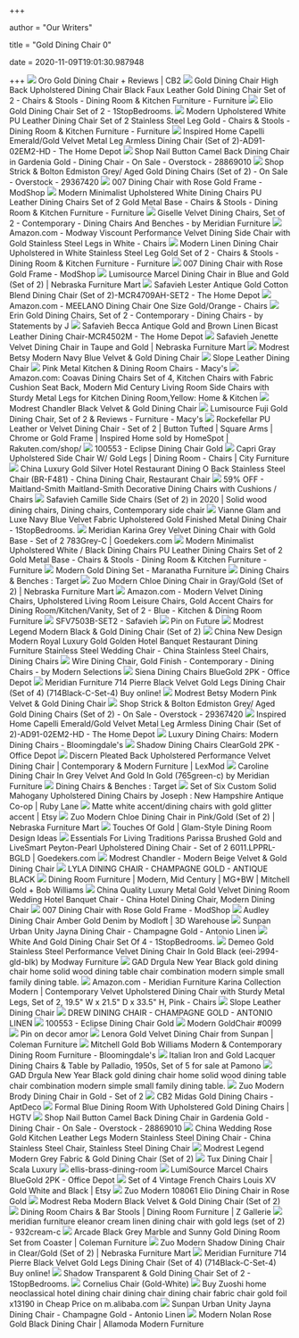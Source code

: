 +++
        
author = "Our Writers"
        
title = "Gold Dining Chair 0"
        
date = 2020-11-09T19:01:30.987948
        
+++
[ ![](https://cb2.scene7.com/is/image/CB2/OroGoldDiningChairSHS19_1x1/?$web_zoom$&190410160820&wid=450&hei=450)](https://cb2.scene7.com/is/image/CB2/OroGoldDiningChairSHS19_1x1/?$web_zoom$&190410160820&wid=450&hei=450) Oro Gold Dining Chair + Reviews | CB2
[ ![](https://www.homary.com/media/catalog/product/cache/1/image/9df78eab33525d08d6e5fb8d27136e95/j/0/j040591__1.jpg)](https://www.homary.com/media/catalog/product/cache/1/image/9df78eab33525d08d6e5fb8d27136e95/j/0/j040591__1.jpg) Gold Dining Chair High Back Upholstered Dining Chair Black Faux Leather Gold  Dining Chair Set of 2 - Chairs & Stools - Dining Room & Kitchen Furniture -  Furniture
[ ![](https://cdn.1stopbedrooms.com/media/catalog/product/cache/1/image/790x650/667cc8115599233893af4c0b7918c94e/1/0/108060-1_zuo2017.jpg)](https://cdn.1stopbedrooms.com/media/catalog/product/cache/1/image/790x650/667cc8115599233893af4c0b7918c94e/1/0/108060-1_zuo2017.jpg) Elio Gold Dining Chair Set of 2 - 1StopBedrooms.
[ ![](https://www.homary.com/media/catalog/product/cache/1/image/9df78eab33525d08d6e5fb8d27136e95/j/0/j040288-white__1_1.jpg)](https://www.homary.com/media/catalog/product/cache/1/image/9df78eab33525d08d6e5fb8d27136e95/j/0/j040288-white__1_1.jpg) Modern Upholstered White PU Leather Dining Chair Set of 2 Stainless Steel  Leg Gold - Chairs & Stools - Dining Room & Kitchen Furniture - Furniture
[ ![](https://images.homedepot-static.com/productImages/136d1676-d642-4042-b9f1-698b9949aac6/svn/emerald-gold-velvet-inspired-home-dining-chairs-ad91-02em2-hd-31_600.jpg)](https://images.homedepot-static.com/productImages/136d1676-d642-4042-b9f1-698b9949aac6/svn/emerald-gold-velvet-inspired-home-dining-chairs-ad91-02em2-hd-31_600.jpg) Inspired Home Capelli Emerald/Gold Velvet Metal Leg Armless Dining Chair  (Set of 2)-AD91-02EM2-HD - The Home Depot
[ ![](https://ak1.ostkcdn.com/images/products/28869010/Nail-Button-Camel-Back-Dining-Chair-in-Gardenia-Gold-Dining-Chair-8569a6f0-7164-4d28-b206-959970280246.jpg)](https://ak1.ostkcdn.com/images/products/28869010/Nail-Button-Camel-Back-Dining-Chair-in-Gardenia-Gold-Dining-Chair-8569a6f0-7164-4d28-b206-959970280246.jpg) Shop Nail Button Camel Back Dining Chair in Gardenia Gold - Dining Chair -  On Sale - Overstock - 28869010
[ ![](https://ak1.ostkcdn.com/images/products/29367420/Conway-Grey-and-Aged-Gold-Upholstered-Dining-Chairs-Set-of-2-82075717-e366-41c6-ad9b-41dfdf52f499.jpg)](https://ak1.ostkcdn.com/images/products/29367420/Conway-Grey-and-Aged-Gold-Upholstered-Dining-Chairs-Set-of-2-82075717-e366-41c6-ad9b-41dfdf52f499.jpg) Shop Strick & Bolton Edmiston Grey/ Aged Gold Dining Chairs (Set of 2) - On  Sale - Overstock - 29367420
[ ![](https://cdn.shopify.com/s/files/1/0326/0841/products/bjt_2097web-1_2048x.jpg?v=1568715854)](https://cdn.shopify.com/s/files/1/0326/0841/products/bjt_2097web-1_2048x.jpg?v=1568715854) 007 Dining Chair with Rose Gold Frame - ModShop
[ ![](https://www.homary.com/media/catalog/product/cache/1/image/9df78eab33525d08d6e5fb8d27136e95/j/0/j040231__2_1.jpg)](https://www.homary.com/media/catalog/product/cache/1/image/9df78eab33525d08d6e5fb8d27136e95/j/0/j040231__2_1.jpg) Modern Minimalist Upholstered White Dining Chairs PU Leather Dining Chairs  Set of 2 Gold Metal Base - Chairs & Stools - Dining Room & Kitchen Furniture  - Furniture
[ ![](https://st.hzcdn.com/simgs/77e16b040ae90012_4-4088/home-design.jpg)](https://st.hzcdn.com/simgs/77e16b040ae90012_4-4088/home-design.jpg) Giselle Velvet Dining Chairs, Set of 2 - Contemporary - Dining Chairs And  Benches - by Meridian Furniture
[ ![](https://m.media-amazon.com/images/S/aplus-media/vc/4b8d78df-aca3-4ba5-9254-aa66a42722c8.__CR0,0,970,600_PT0_SX970_V1___.jpg)](https://m.media-amazon.com/images/S/aplus-media/vc/4b8d78df-aca3-4ba5-9254-aa66a42722c8.__CR0,0,970,600_PT0_SX970_V1___.jpg) Amazon.com - Modway Viscount Performance Velvet Dining Side Chair with Gold  Stainless Steel Legs in White - Chairs
[ ![](https://www.homary.com/media/catalog/product/cache/1/image/9df78eab33525d08d6e5fb8d27136e95/j/0/j040631__1.jpg)](https://www.homary.com/media/catalog/product/cache/1/image/9df78eab33525d08d6e5fb8d27136e95/j/0/j040631__1.jpg) Modern Linen Dining Chair Upholstered in White Stainless Steel Leg Gold Set  of 2 - Chairs & Stools - Dining Room & Kitchen Furniture - Furniture
[ ![](https://cdn.shopify.com/s/files/1/0326/0841/products/bjt_2100web-1_057bfa8c-9bec-4854-be5a-0f879c51eccf_1500x.jpg?v=1551220190)](https://cdn.shopify.com/s/files/1/0326/0841/products/bjt_2100web-1_057bfa8c-9bec-4854-be5a-0f879c51eccf_1500x.jpg?v=1551220190) 007 Dining Chair with Rose Gold Frame - ModShop
[ ![](https://www.nfm.com/productimages/53287611/1/L)](https://www.nfm.com/productimages/53287611/1/L) Lumisource Marcel Dining Chair in Blue and Gold (Set of 2) | Nebraska  Furniture Mart
[ ![](https://images.homedepot-static.com/productImages/0de62f2c-9de6-4a2b-b0cc-32bf25ac323c/svn/antique-gold-espresso-safavieh-dining-chairs-mcr4709ah-set2-40_600.jpg)](https://images.homedepot-static.com/productImages/0de62f2c-9de6-4a2b-b0cc-32bf25ac323c/svn/antique-gold-espresso-safavieh-dining-chairs-mcr4709ah-set2-40_600.jpg) Safavieh Lester Antique Gold Cotton Blend Dining Chair (Set of  2)-MCR4709AH-SET2 - The Home Depot
[ ![](https://images-na.ssl-images-amazon.com/images/I/71td5q4WXwL._AC_SL1500_.jpg)](https://images-na.ssl-images-amazon.com/images/I/71td5q4WXwL._AC_SL1500_.jpg) Amazon.com - MEELANO Dining Chair One Size Gold/Orange - Chairs
[ ![](https://st.hzcdn.com/simgs/8a5150a2081a60e2_4-3070/home-design.jpg)](https://st.hzcdn.com/simgs/8a5150a2081a60e2_4-3070/home-design.jpg) Erin Gold Dining Chairs, Set of 2 - Contemporary - Dining Chairs - by  Statements by J
[ ![](https://images.homedepot-static.com/productImages/c103fb71-f49a-4451-bdf3-e7b4e0d85376/svn/antique-gold-brown-pickled-oak-safavieh-dining-chairs-mcr4502m-40_600.jpg)](https://images.homedepot-static.com/productImages/c103fb71-f49a-4451-bdf3-e7b4e0d85376/svn/antique-gold-brown-pickled-oak-safavieh-dining-chairs-mcr4502m-40_600.jpg) Safavieh Becca Antique Gold and Brown Linen Bicast Leather Dining Chair-MCR4502M  - The Home Depot
[ ![](https://www.nfm.com/productimages/56562135/1/l)](https://www.nfm.com/productimages/56562135/1/l) Safavieh Jenette Velvet Dining Chair in Taupe and Gold | Nebraska Furniture  Mart
[ ![](https://www.lafurniturestore.com/media/catalog/product/cache/1/image/9df78eab33525d08d6e5fb8d27136e95/s/0/s011_75356_betsy_navyblue_11-30-2018_hr_01.jpg)](https://www.lafurniturestore.com/media/catalog/product/cache/1/image/9df78eab33525d08d6e5fb8d27136e95/s/0/s011_75356_betsy_navyblue_11-30-2018_hr_01.jpg) Modrest Betsy Modern Navy Blue Velvet & Gold Dining Chair
[ ![](https://assets.weimgs.com/weimgs/ab/images/wcm/products/202029/0041/slope-leather-dining-chair-c.jpg)](https://assets.weimgs.com/weimgs/ab/images/wcm/products/202029/0041/slope-leather-dining-chair-c.jpg) Slope Leather Dining Chair
[ ![](https://slimages.macysassets.com/is/image/MCY/products/0/optimized/16210040_fpx.tif?$browse$&wid=224&fmt=jpeg)](https://slimages.macysassets.com/is/image/MCY/products/0/optimized/16210040_fpx.tif?$browse$&wid=224&fmt=jpeg) Pink Metal Kitchen & Dining Room Chairs - Macy's
[ ![](https://m.media-amazon.com/images/S/aplus-media/sc/64f3ebd3-75e9-4029-931a-6fcc4fc1018c.__CR0,0,970,600_PT0_SX970_V1___.jpg)](https://m.media-amazon.com/images/S/aplus-media/sc/64f3ebd3-75e9-4029-931a-6fcc4fc1018c.__CR0,0,970,600_PT0_SX970_V1___.jpg) Amazon.com: Coavas Dining Chairs Set of 4, Kitchen Chairs with Fabric  Cushion Seat Back, Modern Mid Century Living Room Side Chairs with Sturdy  Metal Legs for Kitchen Dining Room,Yellow: Home & Kitchen
[ ![](https://www.sofaslosangeles.com/thumbnail.asp?file=assets/images/y007_75734_chandler_blackgold_5-1-2019_hr_04.jpg&maxx=999&maxy=0)](https://www.sofaslosangeles.com/thumbnail.asp?file=assets/images/y007_75734_chandler_blackgold_5-1-2019_hr_04.jpg&maxx=999&maxy=0) Modrest Chandler Black Velvet & Gold Dining Chair
[ ![](https://slimages.macys.com/is/image/MCY/products/0/optimized/15170770_fpx.tif?op_sharpen=1&wid=500&hei=613&fit=fit,1&$filtersm$)](https://slimages.macys.com/is/image/MCY/products/0/optimized/15170770_fpx.tif?op_sharpen=1&wid=500&hei=613&fit=fit,1&$filtersm$) Lumisource Fuji Gold Dining Chair, Set of 2 & Reviews - Furniture - Macy's
[ ![](https://tshop.r10s.com/5cb/f59/10b0/a897/3018/095e/5918/116ee9a407a81e84d033d4.jpg?_ex=600x600)](https://tshop.r10s.com/5cb/f59/10b0/a897/3018/095e/5918/116ee9a407a81e84d033d4.jpg?_ex=600x600) Rockefellar PU Leather or Velvet Dining Chair - Set of 2 | Button Tufted |  Square Arms | Chrome or Gold Frame | Inspired Home sold by HomeSpot |  Rakuten.com/shop/
[ ![](https://zuomod.com/image/cache/catalog/products/2019/Dimensions/100553_dimensions-650x650.jpg)](https://zuomod.com/image/cache/catalog/products/2019/Dimensions/100553_dimensions-650x650.jpg) 100553 - Eclipse Dining Chair Gold
[ ![](https://embed.widencdn.net/img/cityfurniture/sjw0idhuld/950x640px/Z2006190036F00_YG_CAPRI_GRY_UP_SC_GL.jpeg?keep=c&crop=0&u=m2xgp2)](https://embed.widencdn.net/img/cityfurniture/sjw0idhuld/950x640px/Z2006190036F00_YG_CAPRI_GRY_UP_SC_GL.jpeg?keep=c&crop=0&u=m2xgp2) Capri Gray Upholstered Side Chair W/ Gold Legs | Dining Room - Chairs |  City Furniture
[ ![](https://image.made-in-china.com/2f0j00ipVGLHrcTUoT/Luxury-Gold-Silver-Hotel-Restaurant-Dining-O-Back-Stainless-Steel-Chair-BR-F481-.jpg)](https://image.made-in-china.com/2f0j00ipVGLHrcTUoT/Luxury-Gold-Silver-Hotel-Restaurant-Dining-O-Back-Stainless-Steel-Chair-BR-F481-.jpg) China Luxury Gold Silver Hotel Restaurant Dining O Back Stainless Steel  Chair (BR-F481) - China Dining Chair, Restaurant Chair
[ ![](https://images.kaiyo.com/136533/maitland-smith/chairs/dining-chairs/buy-maitland-smith-decorative-dining-chairs-with-cushions.jpeg)](https://images.kaiyo.com/136533/maitland-smith/chairs/dining-chairs/buy-maitland-smith-decorative-dining-chairs-with-cushions.jpeg) 59% OFF - Maitland-Smith Maitland-Smith Decorative Dining Chairs with  Cushions / Chairs
[ ![](https://i.pinimg.com/originals/e0/8d/09/e08d09a07959492bcfa5ccdb1968aef5.jpg)](https://i.pinimg.com/originals/e0/8d/09/e08d09a07959492bcfa5ccdb1968aef5.jpg) Safavieh Camille Side Chairs (Set of 2) in 2020 | Solid wood dining chairs, Dining  chairs, Contemporary side chair
[ ![](https://cdn.1stopbedrooms.com/media/catalog/product/cache/1/image/790x650/667cc8115599233893af4c0b7918c94e/1/0/10511-1.jpg)](https://cdn.1stopbedrooms.com/media/catalog/product/cache/1/image/790x650/667cc8115599233893af4c0b7918c94e/1/0/10511-1.jpg) Vianne Glam and Luxe Navy Blue Velvet Fabric Upholstered Gold Finished  Metal Dining Chair - 1StopBedrooms.
[ ![](https://res-5.cloudinary.com/goedeker-staging/image/upload/d_not-avl.jpg/e_trim/c_lpad,dpr_1.0,f_auto,h_560,q_auto,w_700/media/catalog/product/m/e/meri-783grey-c_6.jpg)](https://res-5.cloudinary.com/goedeker-staging/image/upload/d_not-avl.jpg/e_trim/c_lpad,dpr_1.0,f_auto,h_560,q_auto,w_700/media/catalog/product/m/e/meri-783grey-c_6.jpg) Meridian Karina Grey Velvet Dining Chair with Gold Base - Set of 2  783Grey-C | Goedekers.com
[ ![](https://www.homary.com/media/catalog/product/j/0/j040231__1.jpg)](https://www.homary.com/media/catalog/product/j/0/j040231__1.jpg) Modern Minimalist Upholstered White / Black Dining Chairs PU Leather Dining  Chairs Set of 2 Gold Metal Base - Chairs & Stools - Dining Room & Kitchen  Furniture - Furniture
[ ![](https://maranathafurniture.com/3765-big_default_2x/queen-size-bed-b1882.jpg)](https://maranathafurniture.com/3765-big_default_2x/queen-size-bed-b1882.jpg) Modern Gold Dining Set - Maranatha Furniture
[ ![](https://target.scene7.com/is/image/Target/midcent176282-190508_1557342972261?wid=315&hei=315&qlt=60&fmt=pjpeg)](https://target.scene7.com/is/image/Target/midcent176282-190508_1557342972261?wid=315&hei=315&qlt=60&fmt=pjpeg) Dining Chairs & Benches : Target
[ ![](https://www.nfm.com/productimages/57885139/1/l)](https://www.nfm.com/productimages/57885139/1/l) Zuo Modern Chloe Dining Chair in Gray/Gold (Set of 2) | Nebraska Furniture  Mart
[ ![](https://m.media-amazon.com/images/S/aplus-media/sc/76a0f0b7-d47a-4afc-be31-259caca98878.__CR0,0,970,600_PT0_SX970_V1___.jpg)](https://m.media-amazon.com/images/S/aplus-media/sc/76a0f0b7-d47a-4afc-be31-259caca98878.__CR0,0,970,600_PT0_SX970_V1___.jpg) Amazon.com - Modern Velvet Dining Chairs, Upholstered Living Room Leisure  Chairs, Gold Accent Chairs for Dining Room/Kitchen/Vanity, Set of 2 - Blue  - Kitchen & Dining Room Furniture
[ ![](https://cdn.safavieh.com/furniture/sfv/zoom/sfv7503b-set2-dim.jpg)](https://cdn.safavieh.com/furniture/sfv/zoom/sfv7503b-set2-dim.jpg) SFV7503B-SET2 - Safavieh
[ ![](https://i.pinimg.com/originals/4c/63/17/4c6317dafa5eb1d773d7c3dd48f2cbfe.jpg)](https://i.pinimg.com/originals/4c/63/17/4c6317dafa5eb1d773d7c3dd48f2cbfe.jpg) Pin on Future
[ ![](https://www.lafurniturestore.com/media/catalog/product/cache/1/image/9df78eab33525d08d6e5fb8d27136e95/b/0/b012_73870z_legend_blackgold_3-27-2018_lr_02.jpg)](https://www.lafurniturestore.com/media/catalog/product/cache/1/image/9df78eab33525d08d6e5fb8d27136e95/b/0/b012_73870z_legend_blackgold_3-27-2018_lr_02.jpg) Modrest Legend Modern Black & Gold Dining Chair (Set of 2)
[ ![](https://image.made-in-china.com/43f34j00jPWRJqfIYpcY/New-Design-Modern-Royal-Luxury-Gold-Golden-Hotel-Banquet-Restaurant-Dining-Furniture-Stainless-Steel-Wedding-Chair.jpg)](https://image.made-in-china.com/43f34j00jPWRJqfIYpcY/New-Design-Modern-Royal-Luxury-Gold-Golden-Hotel-Banquet-Restaurant-Dining-Furniture-Stainless-Steel-Wedding-Chair.jpg) China New Design Modern Royal Luxury Gold Golden Hotel Banquet Restaurant Dining  Furniture Stainless Steel Wedding Chair - China Stainless Steel Chairs, Dining  Chairs
[ ![](https://st.hzcdn.com/simgs/16a1de5e06e36007_4-3931/home-design.jpg)](https://st.hzcdn.com/simgs/16a1de5e06e36007_4-3931/home-design.jpg) Wire Dining Chair, Gold Finish - Contemporary - Dining Chairs - by Modern  Selections
[ ![](https://media.officedepot.com/image/upload/b_rgb:FFFFFF,c_pad,dpr_1.0,f_auto,h_1665,q_auto,w_1250/c_pad,h_1665,w_1250/v1/products/5767529/5767529_o01_zuo_modern_siena_dining_chairs?pgw=1&pgwact=1)](https://media.officedepot.com/image/upload/b_rgb:FFFFFF,c_pad,dpr_1.0,f_auto,h_1665,q_auto,w_1250/c_pad,h_1665,w_1250/v1/products/5767529/5767529_o01_zuo_modern_siena_dining_chairs?pgw=1&pgwact=1) Siena Dining Chairs BlueGold 2PK - Office Depot
[ ![](https://nyfurnitureoutlets.com/media/cache/sylius_shop_product_original/4a/4e/fa095603e929d69c851b4c10b7c0.jpeg)](https://nyfurnitureoutlets.com/media/cache/sylius_shop_product_original/4a/4e/fa095603e929d69c851b4c10b7c0.jpeg) Meridian Furniture 714 Pierre Black Velvet Gold Legs Dining Chair (Set of  4) (714Black-C-Set-4) Buy online!
[ ![](https://www.vigfurniture.com/media/catalog/product/cache/1/image/1200x/17f82f742ffe127f42dca9de82fb58b1/s/0/s011_75355_betsy_pink_11-30-2018_hr_02.jpg)](https://www.vigfurniture.com/media/catalog/product/cache/1/image/1200x/17f82f742ffe127f42dca9de82fb58b1/s/0/s011_75355_betsy_pink_11-30-2018_hr_02.jpg) Modrest Betsy Modern Pink Velvet & Gold Dining Chair
[ ![](https://ak1.ostkcdn.com/images/products/29367420/Conway-Grey-and-Aged-Gold-Upholstered-Dining-Chairs-Set-of-2-92c7923c-ecdb-4d3f-885b-262ea0b07135.jpg)](https://ak1.ostkcdn.com/images/products/29367420/Conway-Grey-and-Aged-Gold-Upholstered-Dining-Chairs-Set-of-2-92c7923c-ecdb-4d3f-885b-262ea0b07135.jpg) Shop Strick & Bolton Edmiston Grey/ Aged Gold Dining Chairs (Set of 2) - On  Sale - Overstock - 29367420
[ ![](https://images.homedepot-static.com/productImages/91d1475e-0435-4482-941d-6db946f523da/svn/emerald-gold-velvet-inspired-home-dining-chairs-ad91-02em2-hd-c3_600.jpg)](https://images.homedepot-static.com/productImages/91d1475e-0435-4482-941d-6db946f523da/svn/emerald-gold-velvet-inspired-home-dining-chairs-ad91-02em2-hd-c3_600.jpg) Inspired Home Capelli Emerald/Gold Velvet Metal Leg Armless Dining Chair  (Set of 2)-AD91-02EM2-HD - The Home Depot
[ ![](https://images.bloomingdalesassets.com/is/image/BLM/products/3/optimized/9245853_fpx.tif?$2014_BROWSE_FASHION$&fmt=jpeg&op_usm=0.7,1.0,0.5,0&resMode=sharp2&qlt=85,0&wid=280&hei=350)](https://images.bloomingdalesassets.com/is/image/BLM/products/3/optimized/9245853_fpx.tif?$2014_BROWSE_FASHION$&fmt=jpeg&op_usm=0.7,1.0,0.5,0&resMode=sharp2&qlt=85,0&wid=280&hei=350) Luxury Dining Chairs: Modern Dining Chairs - Bloomingdale's
[ ![](https://media.officedepot.com/image/upload/b_rgb:FFFFFF,c_pad,dpr_1.0,f_auto,h_1665,q_auto,w_1250/c_pad,h_1665,w_1250/v1/products/4478830/4478830_o01_zuo_modern_shadow_dining_chair?pgw=1&pgwact=1)](https://media.officedepot.com/image/upload/b_rgb:FFFFFF,c_pad,dpr_1.0,f_auto,h_1665,q_auto,w_1250/c_pad,h_1665,w_1250/v1/products/4478830/4478830_o01_zuo_modern_shadow_dining_chair?pgw=1&pgwact=1) Shadow Dining Chairs ClearGold 2PK - Office Depot
[ ![](https://www.lexmod.com/globalassets/sites/dining/dining-chairs/eei-35092.jpg?w=825)](https://www.lexmod.com/globalassets/sites/dining/dining-chairs/eei-35092.jpg?w=825) Discern Pleated Back Upholstered Performance Velvet Dining Chair |  Contemporary & Modern Furniture | LexMod
[ ![](https://assets.memoky.com/media/catalog/product/cache/3/image/9df78eab33525d08d6e5fb8d27136e95/0/a/0a9d516f-ae69-41e6-885a-94e64bc97d27.jpg)](https://assets.memoky.com/media/catalog/product/cache/3/image/9df78eab33525d08d6e5fb8d27136e95/0/a/0a9d516f-ae69-41e6-885a-94e64bc97d27.jpg) Caroline Dining Chair In Grey Velvet And Gold In Gold (765green-c) by  Meridian Furniture
[ ![](https://target.scene7.com/is/image/Target/DiningChairsBenches-200428-1588099582803)](https://target.scene7.com/is/image/Target/DiningChairsBenches-200428-1588099582803) Dining Chairs & Benches : Target
[ ![](https://cdn0.rubylane.com/_pod/item/287526/5581/Set-Six7878-Custom-Solid-Mahogany-Upholstered-pic-1A-2048%3A10.10-13-f.jpg)](https://cdn0.rubylane.com/_pod/item/287526/5581/Set-Six7878-Custom-Solid-Mahogany-Upholstered-pic-1A-2048%3A10.10-13-f.jpg) Set of Six Custom Solid Mahogany Upholstered Dining Chairs by Joseph : New  Hampshire Antique Co-op | Ruby Lane
[ ![](https://i.etsystatic.com/13100851/r/il/0bf57c/1499139363/il_300x300.1499139363_ap6j.jpg)](https://i.etsystatic.com/13100851/r/il/0bf57c/1499139363/il_300x300.1499139363_ap6j.jpg) Matte white accent/dining chairs with gold glitter accent | Etsy
[ ![](https://www.nfm.com/productimages/57885121/1/l)](https://www.nfm.com/productimages/57885121/1/l) Zuo Modern Chloe Dining Chair in Pink/Gold (Set of 2) | Nebraska Furniture  Mart
[ ![](https://modsy-prod.imgix.net/rimg/tr_26e57bd3-5025-4631-833d-57d3446a1726_790471_2_elsie_userview_6.jpg?auto=compress%2Cformat%2Cenhance&fit=clip)](https://modsy-prod.imgix.net/rimg/tr_26e57bd3-5025-4631-833d-57d3446a1726_790471_2_elsie_userview_6.jpg?auto=compress%2Cformat%2Cenhance&fit=clip) Touches Of Gold | Glam-Style Dining Room Design Ideas
[ ![](https://res-5.cloudinary.com/goedeker-staging/image/upload/d_not-avl.jpg/e_trim/c_lpad,dpr_1.0,f_auto,h_560,q_auto,w_700/media/catalog/product/p/a/parissa_dining_chair_-_livesmart_peyton_pearl_and_gold_1-01_2.jpg)](https://res-5.cloudinary.com/goedeker-staging/image/upload/d_not-avl.jpg/e_trim/c_lpad,dpr_1.0,f_auto,h_560,q_auto,w_700/media/catalog/product/p/a/parissa_dining_chair_-_livesmart_peyton_pearl_and_gold_1-01_2.jpg) Essentials For Living Traditions Parissa Brushed Gold and LiveSmart  Peyton-Pearl Upholstered Dining Chair - Set of 2 6011.LPPRL-BGLD |  Goedekers.com
[ ![](https://www.sofaslosangeles.com/thumbnail.asp?file=assets/images/chandler_vgza_77398_beige_dining_chair_1.jpg&maxx=999&maxy=0)](https://www.sofaslosangeles.com/thumbnail.asp?file=assets/images/chandler_vgza_77398_beige_dining_chair_1.jpg&maxx=999&maxy=0) Modrest Chandler - Modern Beige Velvet & Gold Dining Chair
[ ![](https://www.sunpan.com/media/catalog/product/cache/905686dac37fc0f51ebee2c794fcf9e6/1/0/104220.jpg)](https://www.sunpan.com/media/catalog/product/cache/905686dac37fc0f51ebee2c794fcf9e6/1/0/104220.jpg) LYLA DINING CHAIR - CHAMPAGNE GOLD - ANTIQUE BLACK
[ ![](https://www.mgbwhome.com/on/demandware.static/-/Sites-mgbw-catalog-202008-en/default/dw44ad236c/VN2_Dining_Fabric_Dining_Chairs.jpg)](https://www.mgbwhome.com/on/demandware.static/-/Sites-mgbw-catalog-202008-en/default/dw44ad236c/VN2_Dining_Fabric_Dining_Chairs.jpg) Dining Room Furniture | Modern, Mid Century | MG+BW | Mitchell Gold + Bob  Williams
[ ![](https://image.made-in-china.com/2f0j00NKStjHBJLpRP/Quality-Luxury-Metal-Gold-Velvet-Dining-Room-Wedding-Hotel-Banquet-Chair.jpg)](https://image.made-in-china.com/2f0j00NKStjHBJLpRP/Quality-Luxury-Metal-Gold-Velvet-Dining-Room-Wedding-Hotel-Banquet-Chair.jpg) China Quality Luxury Metal Gold Velvet Dining Room Wedding Hotel Banquet  Chair - China Hotel Dining Chair, Modern Dining Chair
[ ![](https://cdn.shopify.com/s/files/1/0326/0841/products/BJT_2098WEB_2048x.jpg?v=1568715854)](https://cdn.shopify.com/s/files/1/0326/0841/products/BJT_2098WEB_2048x.jpg?v=1568715854) 007 Dining Chair with Rose Gold Frame - ModShop
[ ![](https://3dwarehouse.sketchup.com/warehouse/v1.0/publiccontent/e43b72ea-8365-40aa-b905-75c33c4ec94c)](https://3dwarehouse.sketchup.com/warehouse/v1.0/publiccontent/e43b72ea-8365-40aa-b905-75c33c4ec94c) Audley Dining Chair Amber Gold Denim by Modloft | 3D Warehouse
[ ![](https://www.unlimitedfurnituregroup.com/media/catalog/product/cache/1/image/1200x1200/9df78eab33525d08d6e5fb8d27136e95/1/0/104040_3.jpg)](https://www.unlimitedfurnituregroup.com/media/catalog/product/cache/1/image/1200x1200/9df78eab33525d08d6e5fb8d27136e95/1/0/104040_3.jpg) Sunpan Urban Unity Jayna Dining Chair - Champagne Gold - Antonio Linen
[ ![](https://cdn.1stopbedrooms.com/media/catalog/product/cache/1/image/cc0ec2d91bc4dd8becc1b9167d5c2be1/1/9/190512_1_1_1.jpg)](https://cdn.1stopbedrooms.com/media/catalog/product/cache/1/image/cc0ec2d91bc4dd8becc1b9167d5c2be1/1/9/190512_1_1_1.jpg) White And Gold Dining Chair Set Of 4 - 1StopBedrooms.
[ ![](https://assets.memoky.com/media/catalog/product/cache/3/image/9df78eab33525d08d6e5fb8d27136e95/0/b/0ba1275f-1808-4152-a556-3945bd44e7c3.jpg)](https://assets.memoky.com/media/catalog/product/cache/3/image/9df78eab33525d08d6e5fb8d27136e95/0/b/0ba1275f-1808-4152-a556-3945bd44e7c3.jpg) Demeo Gold Stainless Steel Performance Velvet Dining Chair In Gold Black  (eei-2994-gld-blk) by Modway Furniture
[ ![](https://img.alicdn.com/imgextra/i1/47095636/O1CN010N1tXp1rVKqaV1vQm_!!47095636-0-lubanu-s.jpg)](https://img.alicdn.com/imgextra/i1/47095636/O1CN010N1tXp1rVKqaV1vQm_!!47095636-0-lubanu-s.jpg) GAD Drgula New Year Black gold dining chair home solid wood dining table  chair combination modern simple small family dining table.
[ ![](https://m.media-amazon.com/images/S/aplus-media/vc/4e898d5b-ad9a-4520-9461-02948d332c0c.__CR0,0,350,175_PT0_SX350_V1___.png)](https://m.media-amazon.com/images/S/aplus-media/vc/4e898d5b-ad9a-4520-9461-02948d332c0c.__CR0,0,350,175_PT0_SX350_V1___.png) Amazon.com - Meridian Furniture Karina Collection Modern | Contemporary  Velvet Upholstered Dining Chair with Sturdy Metal Legs, Set of 2, 19.5" W x  21.5" D x 33.5" H, Pink - Chairs
[ ![](https://assets.weimgs.com/weimgs/ab/images/wcm/products/202040/0090/slope-leather-dining-chair-c.jpg)](https://assets.weimgs.com/weimgs/ab/images/wcm/products/202040/0090/slope-leather-dining-chair-c.jpg) Slope Leather Dining Chair
[ ![](https://www.sunpan.com/media/catalog/product/cache/905686dac37fc0f51ebee2c794fcf9e6/1/0/104217.jpg)](https://www.sunpan.com/media/catalog/product/cache/905686dac37fc0f51ebee2c794fcf9e6/1/0/104217.jpg) DREW DINING CHAIR - CHAMPAGNE GOLD - ANTONIO LINEN
[ ![](https://zuomod.com/image/cache/catalog/products/2019/Single/100553-3-650x650.jpg)](https://zuomod.com/image/cache/catalog/products/2019/Single/100553-3-650x650.jpg) 100553 - Eclipse Dining Chair Gold
[ ![](https://www.lafurniturestore.com/media/catalog/product/cache/1/image/700x/9df78eab33525d08d6e5fb8d27136e95/0/0/0099.jpg)](https://www.lafurniturestore.com/media/catalog/product/cache/1/image/700x/9df78eab33525d08d6e5fb8d27136e95/0/0/0099.jpg) Modern GoldChair #0099
[ ![](https://i.pinimg.com/originals/c1/d4/65/c1d465d3eae783cb90c4698d0617a1e9.jpg)](https://i.pinimg.com/originals/c1/d4/65/c1d465d3eae783cb90c4698d0617a1e9.jpg) Pin on decor amor
[ ![](https://d9dvmj2a7k2dc.cloudfront.net/catalog/product/cache/1/image/731x481/17f82f742ffe127f42dca9de82fb58b1/1/0/104444_lenora_dining_chair_velvet_gold_fabric_sun20201.jpg)](https://d9dvmj2a7k2dc.cloudfront.net/catalog/product/cache/1/image/731x481/17f82f742ffe127f42dca9de82fb58b1/1/0/104444_lenora_dining_chair_velvet_gold_fabric_sun20201.jpg) Lenora Gold Velvet Dining Chair from Sunpan | Coleman Furniture
[ ![](https://images.bloomingdalesassets.com/is/image/BLM/products/6/optimized/10360456_fpx.tif?$2014_BROWSE_FASHION$&fmt=jpeg&op_usm=0.7,1.0,0.5,0&resMode=sharp2&qlt=85,0&wid=280&hei=350)](https://images.bloomingdalesassets.com/is/image/BLM/products/6/optimized/10360456_fpx.tif?$2014_BROWSE_FASHION$&fmt=jpeg&op_usm=0.7,1.0,0.5,0&resMode=sharp2&qlt=85,0&wid=280&hei=350) Mitchell Gold Bob Williams Modern & Contemporary Dining Room Furniture -  Bloomingdale's
[ ![](https://cdn20.pamono.com/p/g/7/0/700656_bw7np05sx4/italian-iron-and-gold-lacquer-dining-chairs-table-by-palladio-1950s-set-of-5-1.jpg)](https://cdn20.pamono.com/p/g/7/0/700656_bw7np05sx4/italian-iron-and-gold-lacquer-dining-chairs-table-by-palladio-1950s-set-of-5-1.jpg) Italian Iron and Gold Lacquer Dining Chairs & Table by Palladio, 1950s, Set  of 5 for sale at Pamono
[ ![](https://img.alicdn.com/imgextra/i2/47095636/O1CN01hJlY0b1rVKqi1RlwV_!!47095636-0-lubanu-s.jpg)](https://img.alicdn.com/imgextra/i2/47095636/O1CN01hJlY0b1rVKqi1RlwV_!!47095636-0-lubanu-s.jpg) GAD Drgula New Year Black gold dining chair home solid wood dining table  chair combination modern simple small family dining table.
[ ![](https://www.warehousedirectusa.com/media/catalog/product/cache/1/image/9df78eab33525d08d6e5fb8d27136e95/1/0/101023.jpg)](https://www.warehousedirectusa.com/media/catalog/product/cache/1/image/9df78eab33525d08d6e5fb8d27136e95/1/0/101023.jpg) Zuo Modern Brody Dining Chair in Gold - Set of 2
[ ![](https://d6qwfb5pdou4u.cloudfront.net/product-images/3940001-3950000/3945273/1540669642eeda367ea100475bc668d68f0a666855/1500-1500-frame-0.jpg)](https://d6qwfb5pdou4u.cloudfront.net/product-images/3940001-3950000/3945273/1540669642eeda367ea100475bc668d68f0a666855/1500-1500-frame-0.jpg) CB2 Midas Gold Dining Chairs - AptDeco
[ ![](https://hgtvhome.sndimg.com/content/dam/images/hgtv/fullset/2011/1/11/0/DP_Khatib-classic-gold-dining-room_s4x3.jpg.rend.hgtvcom.616.462.suffix/1400958982688.jpeg)](https://hgtvhome.sndimg.com/content/dam/images/hgtv/fullset/2011/1/11/0/DP_Khatib-classic-gold-dining-room_s4x3.jpg.rend.hgtvcom.616.462.suffix/1400958982688.jpeg) Formal Blue Dining Room With Upholstered Gold Dining Chairs | HGTV
[ ![](https://ak1.ostkcdn.com/images/products/28869010/Nail-Button-Camel-Back-Dining-Chair-in-Gardenia-Gold-Dining-Chair-a2344bd5-853d-473a-90ed-9cbeffca98d9.jpg)](https://ak1.ostkcdn.com/images/products/28869010/Nail-Button-Camel-Back-Dining-Chair-in-Gardenia-Gold-Dining-Chair-a2344bd5-853d-473a-90ed-9cbeffca98d9.jpg) Shop Nail Button Camel Back Dining Chair in Gardenia Gold - Dining Chair -  On Sale - Overstock - 28869010
[ ![](https://image.made-in-china.com/2f0j00oHhUScjPHTqD/Wedding-Rose-Gold-Kitchen-Leather-Legs-Modern-Stainless-Steel-Dining-Chair.jpg)](https://image.made-in-china.com/2f0j00oHhUScjPHTqD/Wedding-Rose-Gold-Kitchen-Leather-Legs-Modern-Stainless-Steel-Dining-Chair.jpg) China Wedding Rose Gold Kitchen Leather Legs Modern Stainless Steel Dining  Chair - China Stainless Steel Chair, Stainless Steel Dining Chair
[ ![](https://www.vigfurniture.com/media/catalog/product/cache/1/image/1200x/17f82f742ffe127f42dca9de82fb58b1/b/0/b012_75024z_legend_greygold_9-10-2018_hr_01.jpg)](https://www.vigfurniture.com/media/catalog/product/cache/1/image/1200x/17f82f742ffe127f42dca9de82fb58b1/b/0/b012_75024z_legend_greygold_9-10-2018_hr_01.jpg) Modrest Legend Modern Grey Fabric & Gold Dining Chair (Set of 2)
[ ![](https://scalaluxury.com/images/product_original_images/d5a6985b4e8e2255be0273bc7c60cb3f.jpg)](https://scalaluxury.com/images/product_original_images/d5a6985b4e8e2255be0273bc7c60cb3f.jpg) Tux Dining Chair | Scala Luxury
[ ![](http://korsonfurniture.com/media/cache/product/images/Ellis_Gold_Round_Dining_Room.png.1657x1080_q85_box-0%2C0%2C1657%2C1080_crop_detail_upscale.jpg)](http://korsonfurniture.com/media/cache/product/images/Ellis_Gold_Round_Dining_Room.png.1657x1080_q85_box-0%2C0%2C1657%2C1080_crop_detail_upscale.jpg) ellis-brass-dining-room
[ ![](https://media.officedepot.com/image/upload/b_rgb:FFFFFF,c_pad,dpr_1.0,f_auto,h_666,q_auto,w_500/c_pad,h_666,w_500/v1/products/4004801/4004801_o01_100520?pgw=1)](https://media.officedepot.com/image/upload/b_rgb:FFFFFF,c_pad,dpr_1.0,f_auto,h_666,q_auto,w_500/c_pad,h_666,w_500/v1/products/4004801/4004801_o01_100520?pgw=1) LumiSource Marcel Chairs BlueGold 2PK - Office Depot
[ ![](https://i.etsystatic.com/8314199/r/il/736721/2455910771/il_794xN.2455910771_3b4c.jpg)](https://i.etsystatic.com/8314199/r/il/736721/2455910771/il_794xN.2455910771_3b4c.jpg) Set of 4 Vintage French Chairs Louis XV Gold White and Black | Etsy
[ ![](https://www.avantecor.com/image/cache/catalog/108061-550x611-0-.jpg)](https://www.avantecor.com/image/cache/catalog/108061-550x611-0-.jpg) Zuo Modern 108061 Elio Dining Chair in Rose Gold
[ ![](https://www.sofaslosangeles.com/thumbnail.asp?file=assets/images/reba-main_1.jpg&maxx=999&maxy=0)](https://www.sofaslosangeles.com/thumbnail.asp?file=assets/images/reba-main_1.jpg&maxx=999&maxy=0) Modrest Reba Modern Black Velvet & Gold Dining Chair (Set of 2)
[ ![](https://opt2.moovweb.net/img?img=https%3A%2F%2Fi.zgallerie.com%2Fgrid%2F013940397.jpg&linkEncoded=0)](https://opt2.moovweb.net/img?img=https%3A%2F%2Fi.zgallerie.com%2Fgrid%2F013940397.jpg&linkEncoded=0) Dining Room Chairs & Bar Stools | Dining Room Furniture | Z Gallerie
[ ![](https://images.cymax.com/Images/5102/2017782-L.jpg?w=990&h=0)](https://images.cymax.com/Images/5102/2017782-L.jpg?w=990&h=0) meridian furniture eleanor cream linen dining chair with gold legs (set of  2) - 932cream-c
[ ![](https://d9dvmj2a7k2dc.cloudfront.net/catalog/product/cache/1/image/731x481/17f82f742ffe127f42dca9de82fb58b1/1/0/109211_21_cst20191.jpg)](https://d9dvmj2a7k2dc.cloudfront.net/catalog/product/cache/1/image/731x481/17f82f742ffe127f42dca9de82fb58b1/1/0/109211_21_cst20191.jpg) Arcade Black Grey Marble and Sunny Gold Dining Room Set from Coaster |  Coleman Furniture
[ ![](https://www.nfm.com/productimages/57882359/1/l)](https://www.nfm.com/productimages/57882359/1/l) Zuo Modern Shadow Dining Chair in Clear/Gold (Set of 2) | Nebraska Furniture  Mart
[ ![](https://nyfurnitureoutlets.com/media/cache/sylius_shop_product_original/9c/fb/fb1fe03954248563288bfed406aa.jpeg)](https://nyfurnitureoutlets.com/media/cache/sylius_shop_product_original/9c/fb/fb1fe03954248563288bfed406aa.jpeg) Meridian Furniture 714 Pierre Black Velvet Gold Legs Dining Chair (Set of  4) (714Black-C-Set-4) Buy online!
[ ![](https://cdn.1stopbedrooms.com/media/catalog/product/cache/1/image/790x650/667cc8115599233893af4c0b7918c94e/1/0/100262-1_1.jpg)](https://cdn.1stopbedrooms.com/media/catalog/product/cache/1/image/790x650/667cc8115599233893af4c0b7918c94e/1/0/100262-1_1.jpg) Shadow Transparent & Gold Dining Chair Set of 2 - 1StopBedrooms.
[ ![](https://decoraeventrentals.com/image/cachex/cache/5001-6000/5748/additional/7092-ring-candle-holder-gold-medium-centerpieces-a46918-0-1-750x930.jpg)](https://decoraeventrentals.com/image/cachex/cache/5001-6000/5748/additional/7092-ring-candle-holder-gold-medium-centerpieces-a46918-0-1-750x930.jpg) Cornelius Chair (Gold-White)
[ ![](https://img.alicdn.com/i1/12540028182539177/zuoshi-home-neoclassical-hotel-dining-chair-dining-chair-dining-chair-fabric-chair-gold-foil-x13190/T1tiORFgXcXXXXXXXX_!!0-item_pic.jpg)](https://img.alicdn.com/i1/12540028182539177/zuoshi-home-neoclassical-hotel-dining-chair-dining-chair-dining-chair-fabric-chair-gold-foil-x13190/T1tiORFgXcXXXXXXXX_!!0-item_pic.jpg) Buy Zuoshi home neoclassical hotel dining chair dining chair dining chair  fabric chair gold foil x13190 in Cheap Price on m.alibaba.com
[ ![](https://www.unlimitedfurnituregroup.com/media/catalog/product/cache/1/image/1000x611/9df78eab33525d08d6e5fb8d27136e95/1/0/104040_3.jpg)](https://www.unlimitedfurnituregroup.com/media/catalog/product/cache/1/image/1000x611/9df78eab33525d08d6e5fb8d27136e95/1/0/104040_3.jpg) Sunpan Urban Unity Jayna Dining Chair - Champagne Gold - Antonio Linen
[ ![](https://allamodafurniture.com/furniture/dining-chair/nolan-rg-black-modern-dining-chair.jpg)](https://allamodafurniture.com/furniture/dining-chair/nolan-rg-black-modern-dining-chair.jpg) Modern Nolan Rose Gold Black Dining Chair | Allamoda Modern Furniture

